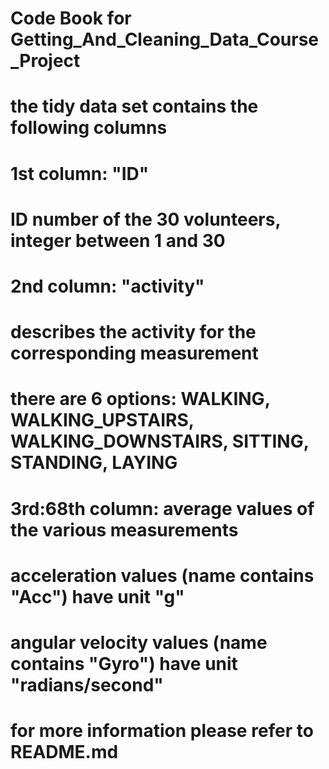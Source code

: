 # Code Book for Getting_And_Cleaning_Data_Course_Project

# the tidy data set contains the following columns
# 1st column: "ID" 
#   ID number of the 30 volunteers, integer between 1 and 30
# 2nd column: "activity" 
#   describes the activity for the corresponding measurement
#   there are 6 options: WALKING, WALKING_UPSTAIRS, WALKING_DOWNSTAIRS, SITTING, STANDING, LAYING
# 3rd:68th column: average values of the various measurements 
#   acceleration values (name contains "Acc") have unit "g"
#   angular velocity values (name contains "Gyro") have unit "radians/second"

# for more information please refer to README.md